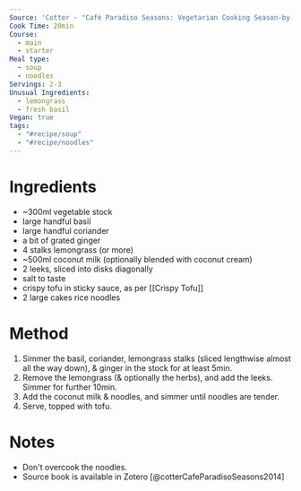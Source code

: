 ```yaml
---
Source: 'Cotter - "Café Paradiso Seasons: Vegetarian Cooking Season-by-Season"'
Cook Time: 20min
Course:
  - main
  - starter
Meal type:
  - soup
  - noodles
Servings: 2-3
Unusual Ingredients:
  - lemongrass
  - fresh basil
Vegan: true
tags:
  - "#recipe/soup"
  - "#recipe/noodles"
---
```

# Ingredients

- ~300ml vegetable stock
- large handful basil
- large handful coriander
- a bit of grated ginger
- 4 stalks lemongrass (or more)
- ~500ml coconut milk (optionally blended with coconut cream)
- 2 leeks, sliced into disks diagonally
- salt to taste
- crispy tofu in sticky sauce, as per [[Crispy Tofu]]
- 2 large cakes rice noodles

# Method

1. Simmer the basil, coriander, lemongrass stalks (sliced lengthwise almost all the way down), & ginger in the stock for at least 5min.
2. Remove the lemongrass (& optionally the herbs), and add the leeks. Simmer for further 10min.
3. Add the coconut milk & noodles, and simmer until noodles are tender.
4. Serve, topped with tofu.

# Notes

- Don't overcook the noodles.
- Source book is available in Zotero [@cotterCafeParadisoSeasons2014]